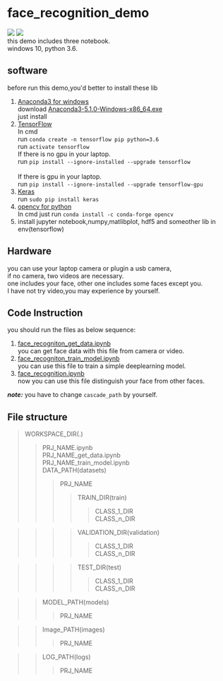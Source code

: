 # face_recognition_demo

![](https://img.shields.io/badge/python-3.6-blue.svg)
![](https://img.shields.io/badge/build-passing-brightgreen.svg)  
this demo includes three notebook.  
windows 10, python 3.6.  
## software
before run this demo,you'd better to install these lib  
1. [Anaconda3 for windows](https://www.anaconda.com/download)  
    download [Anaconda3-5.1.0-Windows-x86_64.exe](https://repo.anaconda.com/archive/Anaconda3-5.1.0-Windows-x86_64.exe)  
    just install
2. [TensorFlow](https://tensorflow.google.cn/)  
    In cmd  
    run <code>conda create -n tensorflow pip python=3.6</code>  
    run <code>activate tensorflow</code>  
    If there is no gpu in your laptop.  
    run <code>pip install --ignore-installed --upgrade tensorflow </code>  
    If there is gpu in your laptop.  
    run <code>pip install --ignore-installed --upgrade tensorflow-gpu </code>
3. [Keras](https://keras.io/)  
    run <code>sudo pip install keras</code>
4. [opencv for python](https://www.opencv.org/)   
    In cmd just run <code>conda install -c conda-forge opencv</code>
5. install jupyter notebook,numpy,matlibplot, hdf5 and someother lib in env(tensorflow)

## Hardware
you can use your laptop camera or plugin a usb camera,  
if no camera, two videos are necessary.  
one includes your face, other one includes some faces except you.  
I have not try video,you may experience by yourself.
## Code Instruction
you should run the files as below sequence:  
1. [face_recogniton_get_data.ipynb](https://github.com/JarvisXing/face_recognition_demo/blob/master/face_recogniton_get_data.ipynb)  
you can get face data with this file from camera or video.
2. [face_recogniton_train_model.ipynb](https://github.com/JarvisXing/face_recognition_demo/blob/master/face_recogniton_train_model.ipynb)  
you can use this file to train a simple deeplearning model.
3. [face_recognition.ipynb](https://github.com/JarvisXing/face_recognition_demo/blob/master/face_recognition.ipynb)  
now you can use this file distinguish your face from other faces.  

***note:*** you have to change <code>cascade_path</code> by yourself.  
## File structure
>WORKSPACE_DIR(.)
>>PRJ_NAME.ipynb  
>>PRJ_NAME_get_data.ipynb  
>>PRJ_NAME_train_model.ipynb   
>>DATA_PATH(datasets)  
>>>PRJ_NAME  
>>>>TRAIN_DIR(train)  
>>>>>CLASS_1_DIR  
>>>>>CLASS_n_DIR  

>>>>VALIDATION_DIR(validation)  
>>>>>CLASS_1_DIR  
>>>>>CLASS_n_DIR  

>>>>TEST_DIR(test)
>>>>>CLASS_1_DIR  
>>>>>CLASS_n_DIR  

>>MODEL_PATH(models)  
>>>PRJ_NAME  

>>Image_PATH(images)  
>>>PRJ_NAME  

>>LOG_PATH(logs)  
>>>PRJ_NAME  
